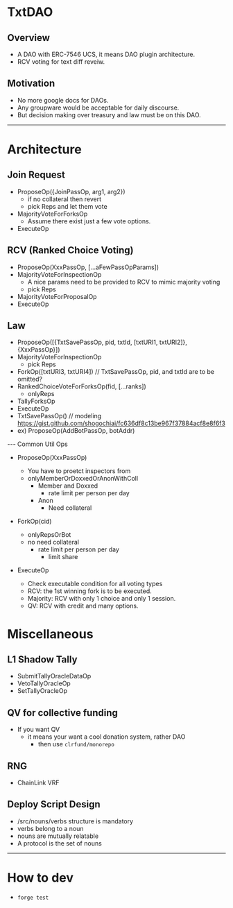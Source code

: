 # TxtDAO

## Overview
- A DAO with ERC-7546 UCS, it means DAO plugin architecture.
- RCV voting for text diff reveiw.

## Motivation
- No more google docs for DAOs.
- Any groupware would be acceptable for daily discourse.
- But decision making over treasury and law must be on this DAO.

---
# Architecture

## Join Request
- ProposeOp({JoinPassOp, arg1, arg2})
  - if no collateral then revert
  - pick Reps and let them vote
- MajorityVoteForForksOp
  - Assume there exist just a few vote options.
- ExecuteOp

## RCV (Ranked Choice Voting)
- ProposeOp(XxxPassOp, [...aFewPassOpParams])
- MajorityVoteForInspectionOp
  - A nice params need to be provided to RCV to mimic majority voting
  - pick Reps
- MajorityVoteForProposalOp
- ExecuteOp

## Law
- ProposeOp([{TxtSavePassOp, pid, txtId, [txtURI1, txtURI2]}, {XxxPassOp}])
- MajorityVoteForInspectionOp
  - pick Reps
- ForkOp([txtURI3, txtURI4]) // TxtSavePassOp, pid, and txtId are to be omitted?
- RankedChoiceVoteForForksOp(fid, [...ranks])
  - onlyReps
- TallyForksOp
- ExecuteOp
- TxtSavePassOp() // modeling https://gist.github.com/shogochiai/fc636df8c13be967f37884acf8e8f6f3
- ex) ProposeOp(AddBotPassOp, botAddr)

--- Common Util Ops
- ProposeOp(XxxPassOp)
  - You have to proetct inspectors from
  - onlyMemberOrDoxxedOrAnonWithColl
    - Member and Doxxed
      - rate limit per person per day
    - Anon
      - Need collateral

- ForkOp(cid)
  - onlyRepsOrBot
  - no need collateral
      - rate limit per person per day
        - limit share

- ExecuteOp
  - Check executable condition for all voting types
  - RCV: the 1st winning fork is to be executed.
  - Majority: RCV with only 1 choice and only 1 session.
  - QV: RCV with credit and many options.

# Miscellaneous

## L1 Shadow Tally
- SubmitTallyOracleDataOp
- VetoTallyOracleOp
- SetTallyOracleOp

## QV for collective funding
- If you want QV
  - it means your want a cool donation system, rather DAO
      - then use `clrfund/monorepo`

## RNG
- ChainLink VRF

## Deploy Script Design
- /src/nouns/verbs structure is mandatory
- verbs belong to a noun
- nouns are mutually relatable
- A protocol is the set of nouns

---

# How to dev
- `forge test`
